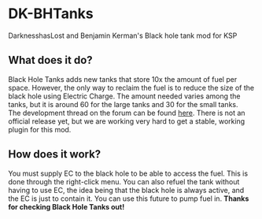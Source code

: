# DK-BHTanks
DarknesshasLost and Benjamin Kerman's Black hole tank mod for KSP
## What does it do?
Black Hole Tanks adds new tanks that store 10x the amount of fuel per space. However, the only way to reclaim the fuel is to reduce the size of the black hole using Electric Charge. The amount needed varies among the tanks, but it is around 60 for the large tanks and 30 for the small tanks.   
The development thread on the forum can be found [here](http://forum.kerbalspaceprogram.com/index.php?/topic/158709-wip122black-hole-tanks-mod/#comment-3009527). There is not an official release yet, but we are working very hard to get a stable, working plugin for this mod.   
## How does it work?
You must supply EC to the black hole to be able to access the fuel. This is done through the right-click menu. You can also refuel the tank without having to use EC, the idea being that the black hole is always active, and the EC is just to contain it. You can use this future to pump fuel in. 
<b>Thanks for checking Black Hole Tanks out!<b/>
